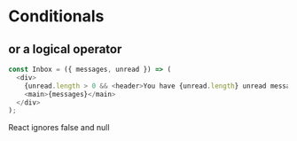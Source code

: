 <!-- .slide: class="with-code" -->

# Conditionals

## or a **logical operator**

```typescript
const Inbox = ({ messages, unread }) => (
  <div>
    {unread.length > 0 && <header>You have {unread.length} unread messages</header>}
    <main>{messages}</main>
  </div>
);
```

<!-- .element: class="big-code" -->

React ignores false and null
